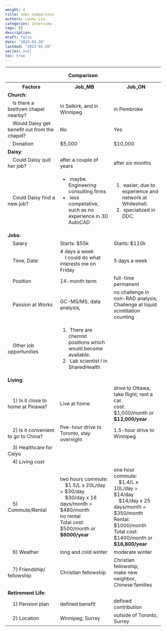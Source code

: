 ```yaml
---
weight: 4
title: Jobs Comparison
authors: Lenny Lin
categories: Interview
tags: []
description: 
draft: false
date: "2023-02-20"
lastmod: "2023-02-20"
series: null
toc: true
---
```





<!--more-->
---


<table>
  <caption style="text-align:center"><b>Comparison </b></caption>
  <colgroup>
  <col style="width: 20%"><col style="width: 20%"><col style="width: 20%">
  </colgroup>
  <tr class = "left">
    <th>Factors</th>
    <th>Job_MB</th>
    <th>Job_ON</th>
  </tr>
  <tr>
    <td colspan = "3" class = "pink subtitle"><b>Church</b>:
    </td>
  </tr>
  <tr>
    <td class = "pink">&emsp;Is there a brethren chapel nearby?
    </td>
    <td> in Selkirk, and in Winnipeg
    </td>
    <td>in Pembroke
    </td>
  </tr>
  <tr>
    <td class = "pink">&emsp;Would Daisy get benefit out from the chapel?
    <td>No</td>
    <td>Yes</td>
  </tr>
  <tr>
    <td class = "pink">&emsp;Donation
    </td>
    <td>$5,000
    </td>
    <td>$10,000
    </td>
  </tr>
  <tr class="pink">
      <td colspan = "3" class = "pink subtitle"><b>Daisy</b>:
      </td>
  </tr>
  <tr>
      <td class = "pink">&emsp;Could Daisy quit her job?
      </td>
      <td>after a couple of years
      </td>
      <td>after six months
      </td>
  </tr>
  <tr>
    <td class = "pink">&emsp;Could Daisy find a new job?
    </td>
    <td ><ul>
    <li>&nbsp;maybe.  Engineering consulting firms</li>
    <li>&nbsp;less competative, such as no experience in 3D AutoCAD</li>
      </ul>
    </td>
    <td ><ol>
    <li>&nbsp;easier, due to experience and network at Whiteshell.</li> 
    <li>&nbsp;specialized in DDC.</li>
    </ol>
    </td>
  </tr>
  <tr>
    <td colspan = "3" class = "pink subtitle"><b>Jobs</b>:
    </td>
  </tr>
  <tr>
    <td class = "pink">&emsp;Salary
    </td>
    <td>Starts: $55k
    </td>
    <td>Starts: $110k
    </td>
  </tr>
  <tr>
    <td class = "pink">&emsp;Time, Date:
    </td>
    <td>4 days a week  
    <br>&emsp;I could do what interests me on Friday
    </td>
    <td>5 days a week
    </td>
  </tr>
  <tr>
    <td class = "pink">&emsp;Position
    </td>
    <td>14-month term
    </td>
    <td>full-time permanent
    </td>
  </tr>
  <tr>
    <td class = "pink">&emsp;Passion at Works
    </td>
    <td>GC-MS/MS, data analysis, 
    </td>
    <td>no challenge in non-RAD analysis;
      <br>Challenge at liquid scintillation counting
    </td>
  </tr>
  <tr>
    <td class = "pink">&emsp;Other job opportunities
    </td>
    <td><ol>
    <li>&nbsp;There are chemist positions which would become available.</li> 
    <li>&nbsp;Lab scientist I in SharedHealth</li>
    </ol>
    </td>
    <td>
    </td>
  </tr>
  <tr>
    <td colspan = "3" class = "pink subtitle"><b>Living</b>:
    </td>
  </tr>
  <tr>
    <td class = "pink">&emsp;1) Is it close to home at Pinawa?
    </td>
    <td>Live at home
    </td>
    <td>drive to Ottawa, take flight, rent a car.
    <br> cost: $1,000/month or <b>$12,000/year</b>
    </td>
  </tr>
  <tr>
    <td class = "pink">&emsp;2) Is it convenient to go to China?
    </td>
    <td>five-hour drive to Toronto, stay overnight
    </td>
    <td> 1.5-hour drive to Winnipeg
    </td>
  </tr>    
  <tr>
    <td class = "pink">&emsp;3) Healthcare for Caiyu
    </td>
    <td>
    </td>
    <td>
    </td>
  </tr>
  <tr>
    <td class = "pink">&emsp;4) Living cost
    </td>
    <td>
    </td>
    <td>
    </td>
  </tr>
  <tr>
    <td class = "pink">&emsp;5) Commute/Rental
    </td>
    <td> two hours commute:
    <br>&emsp;$1.5/L x 20L/day = $30/day
    <br>&emsp;$30/day x 16 days/month = $480/month
    <br>no rental
    <br>Total cost: $500/month or <b>$6000/year</b>
    </td>
    <td>one hour commute:
    <br>&emsp;$1.4/L x 10L/day = $14/day
    <br>&emsp;$14/day x 25 days/month = $350/month
    <br>Rental: $1000/month
    <br>Total cost: $1400/month or <b>$16,800/year</b>
    </td>
  </tr>
  <tr>
    <td class = "pink">&emsp;6) Weather
    </td>
    <td>long and cold winter
    </td>
    <td>moderate winter
    </td>
  </tr>
  <tr>
  <td class = "pink">&emsp;7) Friendship/ fellowship
  </td>
  <td>Christian fellowship
  </td>
  <td>Christian fellowship, <br>make new neighbor, <br>Chinese families
  </td>
  </tr>
  <tr>
    <td colspan = "3" class = "pink subtitle"><b>Retirement Life</b>:
    </td>
  </tr>
  <tr>
    <td class = "pink">&emsp;1) Pension plan
    </td>
    <td>defined benefit
    </td>
    <td>defined contribution
    </td>
  </tr>
  <tr>
    <td class = "pink">&emsp;2) Location
    </td>
    <td>Winnipeg, Surrey
    </td>
    <td>outside of Toronto, Surrey
    </td>
  </tr>
</table>

